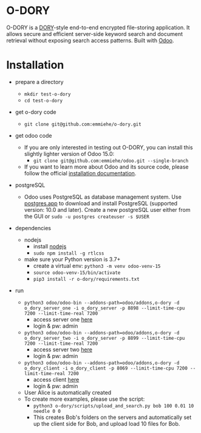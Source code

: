 # O-DORY
O-DORY is a [DORY](https://www.usenix.org/conference/osdi20/presentation/dauterman-dory)-style end-to-end encrypted file-storing application. It allows secure and efficient server-side keyword search and document retrieval without exposing search access patterns. 
Built with [Odoo](https://github.com/odoo/odoo).

# Installation
* prepare a directory
  * `mkdir test-o-dory`
  * `cd test-o-dory`

* get o-dory code
  * `git clone git@github.com:emmiehe/o-dory.git`

* get odoo code
  * If you are only interested in testing out O-DORY, you can install this slightly lighter version of Odoo 15.0:
    * `git clone git@github.com:emmiehe/odoo.git --single-branch`
  * If you want to learn more about Odoo and its source code, please follow the official [installation documentation](https://www.odoo.com/documentation/15.0/administration/install/install.html).

* postgreSQL
  * Odoo uses PostgreSQL as database management system. Use [postgres.app](https://postgresapp.com/) to download and install PostgreSQL (supported version: 10.0 and later). Create a new postgreSQL user either from the GUI or `sudo -u postgres createuser -s $USER`

* dependencies
  * nodejs
    * install [nodejs](https://nodejs.org/en/download/)
    * `sudo npm install -g rtlcss`
  * make sure your Python version is 3.7+
    * create a virtual env: `python3 -m venv odoo-venv-15`
    * `source odoo-venv-15/bin/activate`
    * `pip3 install -r o-dory/requirements.txt`

* run
  * `python3 odoo/odoo-bin --addons-path=odoo/addons,o-dory -d o_dory_server_one -i o_dory_server -p 8898 --limit-time-cpu 7200 --limit-time-real 7200`
    * access server one [here](localhost:8898)
    * login & pw: admin
  * `python3 odoo/odoo-bin --addons-path=odoo/addons,o-dory -d o_dory_server_two -i o_dory_server -p 8899 --limit-time-cpu 7200 --limit-time-real 7200`
    * access server two [here](localhost:8899)
    * login & pw: admin
  * `python3 odoo/odoo-bin --addons-path=odoo/addons,o-dory -d o_dory_client -i o_dory_client -p 8069 --limit-time-cpu 7200 --limit-time-real 7200`
    * access client [here](localhost:8069)
    * login & pw: admin
  * User Alice is automatically created
  * To create more examples, please use the script:
    * `python3 o-dory/scripts/upload_and_search.py bob 100 0.01 10 needle 0 0`
    * This creates Bob's folders on the servers and automatically set up the client side for Bob, and upload load 10 files for Bob.
